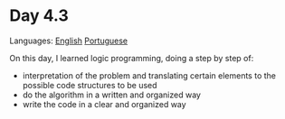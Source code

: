 # Day 4.3

Languages: [English](https://github.com/mayusatori/trybe-exercises/blob/main/exercises/B4/4.3/README.en.md#day-43) [Portuguese](https://github.com/mayusatori/trybe-exercises/tree/main/exercises/B4/4.3#dia-43)

On this day, I learned logic programming, doing a step by step of:

- interpretation of the problem and translating certain elements to the possible code structures to be used
- do the algorithm in a written and organized way
- write the code in a clear and organized way
